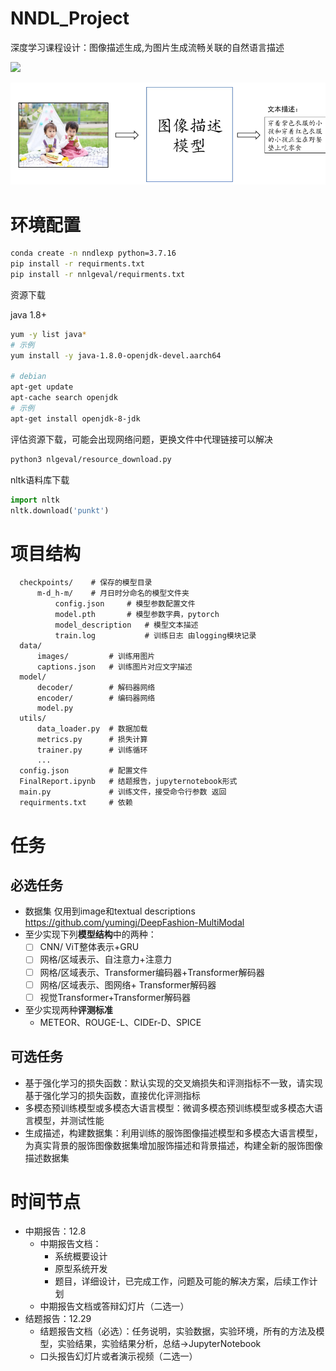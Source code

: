 # NNDL_Project

深度学习课程设计：图像描述生成,为图片生成流畅关联的自然语言描述

![](https://img.shields.io/badge/Status-In%20Progress-yellow.svg)

![img.png](assets/img.png)

# 环境配置

```bash
conda create -n nndlexp python=3.7.16
pip install -r requirments.txt
pip install -r nnlgeval/requirments.txt

```

资源下载

java 1.8+
```bash
yum -y list java*
# 示例
yum install -y java-1.8.0-openjdk-devel.aarch64

# debian
apt-get update
apt-cache search openjdk
# 示例
apt-get install openjdk-8-jdk
```

评估资源下载，可能会出现网络问题，更换文件中代理链接可以解决
```bash
python3 nlgeval/resource_download.py
```

nltk语料库下载
```python
import nltk
nltk.download('punkt')
```

# 项目结构

```text
  checkpoints/    # 保存的模型目录
      m-d_h-m/    # 月日时分命名的模型文件夹
          config.json     # 模型参数配置文件
          model.pth       # 模型参数字典，pytorch
          model_description   # 模型文本描述
          train.log           # 训练日志 由logging模块记录
  data/
      images/         # 训练用图片
      captions.json   # 训练图片对应文字描述
  model/
      decoder/        # 解码器网络
      encoder/        # 编码器网络
      model.py        
  utils/
      data_loader.py  # 数据加载
      metrics.py      # 损失计算
      trainer.py      # 训练循环
      ...
  config.json         # 配置文件
  FinalReport.ipynb   # 结题报告，jupyternotebook形式
  main.py             # 训练文件，接受命令行参数 返回
  requirments.txt     # 依赖
```



# 任务

## 必选任务

- 数据集 仅用到image和textual descriptions https://github.com/yumingj/DeepFashion-MultiModal
- 至少实现下列**模型结构**中的两种：
  -[ ] CNN/ ViT整体表示+GRU
  -[ ] 网格/区域表示、自注意力+注意力
  -[ ] 网格/区域表示、Transformer编码器+Transformer解码器
  -[ ] 网格/区域表示、图网络+ Transformer解码器
  -[ ] 视觉Transformer+Transformer解码器
- 至少实现两种**评测标准**
  - METEOR、ROUGE-L、CIDEr-D、SPICE

## 可选任务

- 基于强化学习的损失函数：默认实现的交叉熵损失和评测指标不一致，请实现基于强化学习的损失函数，直接优化评测指标
- 多模态预训练模型或多模态大语言模型：微调多模态预训练模型或多模态大语言模型，并测试性能
- 生成描述，构建数据集：利用训练的服饰图像描述模型和多模态大语言模型，为真实背景的服饰图像数据集增加服饰描述和背景描述，构建全新的服饰图像描述数据集

# 时间节点

- 中期报告：12.8
  - 中期报告文档： 
    - 系统概要设计
    - 原型系统开发
    - 题目，详细设计，已完成工作，问题及可能的解决方案，后续工作计划
  - 中期报告文档或答辩幻灯片（二选一）
- 结题报告：12.29
  - 结题报告文档（必选）：任务说明，实验数据，实验环境，所有的方法及模型，实验结果，实验结果分析，总结->JupyterNotebook
  - 口头报告幻灯片或者演示视频（二选一）

